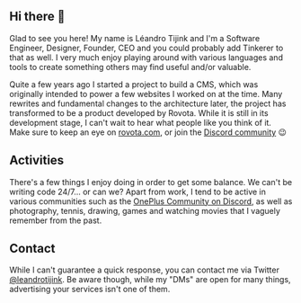 ## Hi there 👀

Glad to see you here! My name is Léandro Tijink and I'm a Software Engineer, Designer, Founder, CEO and you could probably add Tinkerer to that as well. I very much enjoy playing around with various languages and tools to create something others may find useful and/or valuable.

Quite a few years ago I started a project to build a CMS, which was originally intended to power a few websites I worked on at the time. Many rewrites and fundamental changes to the architecture later, the project has transformed to be a product developed by Rovota. While it is still in its development stage, I can't wait to hear what people like you think of it. Make sure to keep an eye on [rovota.com](https://rovota.com), or join the [Discord community](https://discord.gg/vsfVXB4) 😉

## Activities

There's a few things I enjoy doing in order to get some balance. We can't be writing code 24/7... or can we? Apart from work, I tend to be active in various communities such as the [OnePlus Community on Discord](https://discord.com/invite/oneplus), as well as photography, tennis, drawing, games and watching movies that I vaguely remember from the past.

## Contact

While I can't guarantee a quick response, you can contact me via Twitter [@leandrotijink](https://twitter.com/leandrotijink). Be aware though, while my "DMs" are open for many things, advertising your services isn't one of them.
